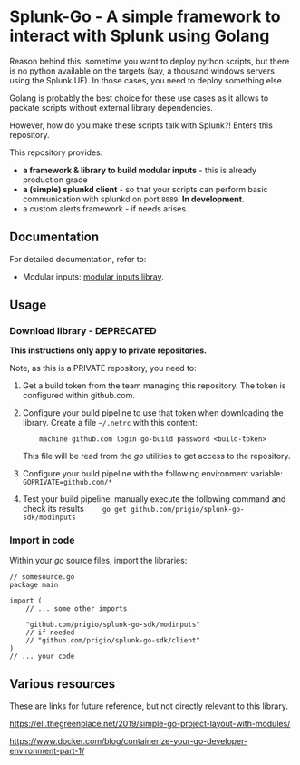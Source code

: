 # Splunk-Go - A simple framework to interact with Splunk using Golang

Reason behind this: sometime you want to deploy python scripts, but there is no python available on the targets (say, a thousand windows servers using the Splunk UF). In those cases, you need to deploy something else. 

Golang is probably the best choice for these use cases as it allows to packate scripts without external library dependencies.

However, how do you make these scripts talk with Splunk?! Enters this repository. 

This repository provides:

- **a framework & library to build modular inputs** - this is already production grade
- **a (simple) splunkd client** - so that your scripts can perform basic communication with splunkd on port `8089`. **In development**.
- a custom alerts framework - if needs arises. 


## Documentation
For detailed documentation, refer to: 

- Modular inputs: [modular inputs libray](modinputs/README.md).

## Usage

### Download library - DEPRECATED
**This instructions only apply to private repositories.**

Note, as this is a PRIVATE repository, you need to:

1. Get a build token from the team managing this repository. 
    The token is configured within github.com. 
2. Configure your build pipeline to use that token when downloading the library.
    Create a file `~/.netrc` with this content:

    ```
        machine github.com login go-build password <build-token>
    ```
	This file will be read from the _go_ utilities to get access to the repository.
3. Configure your build pipeline with the following environment variable:
    `    GOPRIVATE=github.com/*`
4. Test your build pipeline: manually execute the following command and check its results
    `    go get github.com/prigio/splunk-go-sdk/modinputs`

### Import in code
Within your _go_ source files, import the libraries:

```
// somesource.go
package main

import (
	// ... some other imports

	"github.com/prigio/splunk-go-sdk/modinputs"
    // if needed
    // "github.com/prigio/splunk-go-sdk/client"
)
// ... your code

```

## Various resources
These are links for future reference, but not directly relevant to this library.

https://eli.thegreenplace.net/2019/simple-go-project-layout-with-modules/

https://www.docker.com/blog/containerize-your-go-developer-environment-part-1/

